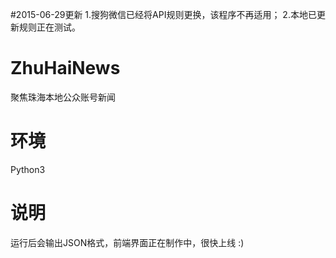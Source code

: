 #2015-06-29更新
1.搜狗微信已经将API规则更换，该程序不再适用；
2.本地已更新规则正在测试。

# ZhuHaiNews
聚焦珠海本地公众账号新闻

# 环境
Python3

# 说明
运行后会输出JSON格式，前端界面正在制作中，很快上线 :)
